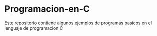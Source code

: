 Programacion-en-C
=================

Este repositorio contiene algunos ejemplos de programas basicos en el lenguaje de programacion C
